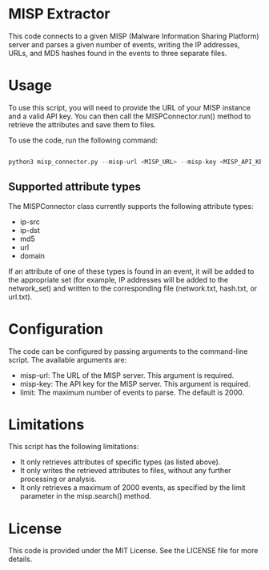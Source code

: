 # MISP Extractor

This code connects to a given MISP (Malware Information Sharing Platform) server and parses a given number of events, writing the IP addresses, URLs, and MD5 hashes found in the events to three separate files.

# Usage

To use this script, you will need to provide the URL of your MISP instance and a valid API key. You can then call the MISPConnector.run() method to retrieve the attributes and save them to files.

To use the code, run the following command:

```python

python3 misp_connector.py --misp-url <MISP_URL> --misp-key <MISP_API_KEY> --limit <EVENT_LIMIT>

```
## Supported attribute types

The MISPConnector class currently supports the following attribute types:

- ip-src
- ip-dst
- md5
- url
- domain

If an attribute of one of these types is found in an event, it will be added to the appropriate set (for example, IP addresses will be added to the network_set) and written to the corresponding file (network.txt, hash.txt, or url.txt).

# Configuration

The code can be configured by passing arguments to the command-line script. The available arguments are:

- misp-url: The URL of the MISP server. This argument is required.
- misp-key: The API key for the MISP server. This argument is required.
- limit: The maximum number of events to parse. The default is 2000.


# Limitations

This script has the following limitations:
- It only retrieves attributes of specific types (as listed above).
- It only writes the retrieved attributes to files, without any further processing or analysis.
- It only retrieves a maximum of 2000 events, as specified by the limit parameter in the misp.search() method.

# License

This code is provided under the MIT License. See the LICENSE file for more details.

